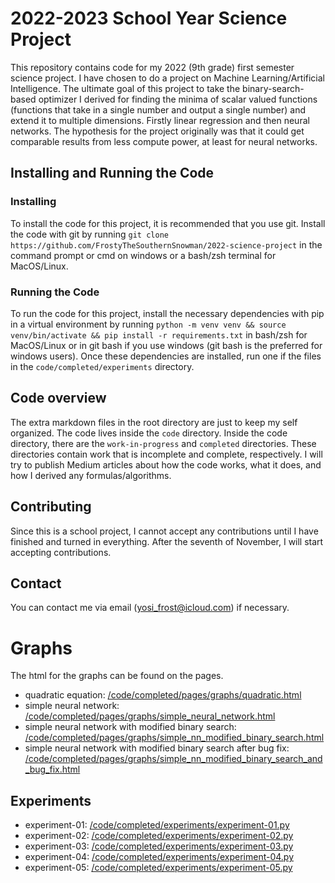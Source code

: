 # 2022-2023 School Year Science Project

This repository contains code for my 2022 (9th grade) first semester science project. I have chosen to do a project on Machine Learning/Artificial Intelligence. The ultimate goal of this project to take the binary-search-based optimizer I derived for finding the minima of scalar valued functions (functions that take in a single number and output a single number) and extend it to multiple dimensions. Firstly linear regression and then neural networks. The hypothesis for the project originally was that it could get comparable results from less compute power, at least for neural networks.

## Installing and Running the Code

### Installing

To install the code for this project, it is recommended that you use git.
Install the code with git by running `git clone https://github.com/FrostyTheSouthernSnowman/2022-science-project` in the command prompt or cmd on windows or a bash/zsh terminal for MacOS/Linux.

### Running the Code

To run the code for this project, install the necessary dependencies with pip in a virtual environment by running `python -m venv venv && source venv/bin/activate && pip install -r requirements.txt` in bash/zsh for MacOS/Linux or in git bash if you use windows (git bash is the preferred for windows users).
Once these dependencies are installed, run one if the files in the `code/completed/experiments` directory.

## Code overview

The extra markdown files in the root directory are just to keep my self organized. The code lives inside the `code` directory. Inside the code directory, there are the `work-in-progress` and `completed` directories. These directories contain work that is incomplete and complete, respectively. I will try to publish Medium articles about how the code works, what it does, and how I derived any formulas/algorithms.

## Contributing

Since this is a school project, I cannot accept any contributions until I have finished and turned in everything. After the seventh of November, I will start accepting
contributions.

## Contact

You can contact me via email (yosi_frost@icloud.com) if necessary.

# Graphs

The html for the graphs can be found on the pages.

- quadratic equation: [/code/completed/pages/graphs/quadratic.html](https://frostythesouthernsnowman.github.io/2022-science-project/graphs/quadratic.html)
- simple neural network: [/code/completed/pages/graphs/simple_neural_network.html](https://frostythesouthernsnowman.github.io/2022-science-project/graphs/simple_neural_network.html)
- simple neural network with modified binary search: [/code/completed/pages/graphs/simple_nn_modified_binary_search.html](https://frostythesouthernsnowman.github.io/2022-science-project/graphs/simple_nn_modified_binary_search.html)
- simple neural network with modified binary search after bug fix: [/code/completed/pages/graphs/simple_nn_modified_binary_search_and_bug_fix.html](https://frostythesouthernsnowman.github.io/2022-science-project/graphs/simple_nn_modified_binary_search_and_bug_fix.html)

## Experiments

- experiment-01: [/code/completed/experiments/experiment-01.py](/code/completed/experiments/experiment_01.py)
- experiment-02: [/code/completed/experiments/experiment-02.py](/code/completed/experiments/experiment_02.py)
- experiment-03: [/code/completed/experiments/experiment-03.py](/code/completed/experiments/experiment_03.py)
- experiment-04: [/code/completed/experiments/experiment-04.py](/code/completed/experiments/experiment_04.py)
- experiment-05: [/code/completed/experiments/experiment-05.py](/code/completed/experiments/experiment_05.py)
